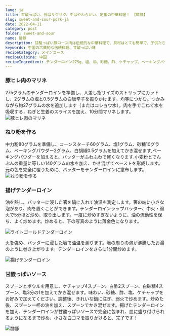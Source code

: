 ```yaml
---
lang: ja
title: 甘酸っぱい、外はサクサク、中はやわらかい、定番の中華料理！ 【酢豚】
slug: sweet-and-sour-pork-ja
date: 2022-04-11
category: post
folder: sweet-and-sour
name: 酢豚
description: 甘酸っぱい豚ロース肉は伝統的な中華料理で、具材はとても簡単で、子供たちに人気の食べ物です
keywords: 中国の古典的な伝統料理、甘酸っぱい味
recipeCategory: メインコース
recipeCuisine: 中国
recipeIngredient: テンダーロイン275g、塩、油、砂糖、酢、ケチャップ、ベーキングパウダー、コショウ、中力粉、コーンスターチ、白ごま
---
```


<!-- start slipsum code -->
### 豚ヒレ肉のマリネ
275グラムのテンダーロインを準備し、人差し指サイズのストリップにカットし、2グラムの塩と0.5グラムの白唐辛子を振りかけます，均等につかむ。つかみながら約27グラムの水を追加します（またはコショウ水），肉を手でこねて水を吸収する，ねぎと生姜のスライスを加え、10分間マリネします。
![豚ヒレ肉のマリネ](/img/post/sweet-and-sour/1.png)

### ねり粉を作る
中力粉80グラムを準備し、コーンスターチ60グラム、塩1グラム、砂糖10グラム、ベーキングパウダー2グラム、白胡椒0.5グラムを加えてかき混ぜます,ベーキングパウダーを加えると、バッターがふわふわで軽くなります.小麦粉とでんぷんの重量に等しい140グラムの水を加え、かき混ぜてペーストを形成します。元の色を完全に覆うために、バッターをテンダーロインに塗布します。
![ねり粉を作る](/img/post/sweet-and-sour/2.png)

### 揚げテンダーロイン
油を熱し、バッターに浸した箸を鍋に入れて油温を測定します。箸の端に小さな泡があり、肉を置くことができます。テンダーロインラップバッター、中火・弱火で5分ほど炒め、取り出します。一度に炒めすぎないように、油の流動性を保ち、よく炒めます。炒めると、下の写真のように薄金色になります。

![ライトゴールドテンダーロイン](/img/post/sweet-and-sour/3.png)

火を強め、バッターに浸した箸で油温を測ります。箸の周りの泡が沸騰したお湯のように巻き上がります。テンダーロインをさらに1分間炒めます。

![揚げテンダーロイン](/img/post/sweet-and-sour/4.png)


### 甘酸っぱいソース
スプーンとボウルを用意し、ケチャップ4スプーン、白酢2スプーン、白砂糖4スプーン、塩3分の1を加えてかき混ぜます。味わい、砂糖、酢、塩、ケチャップをお好みで加えてください。調整後、きれいな鍋に注ぎ、弱火で炒めます。炒めた後、スプーン一杯の油を加え、スプーンでかき混ぜます。揚げたテンダーロインを加え、テンダーロインが甘酸っぱいソースで完全に包まれ、皿に盛り付けられるようになるまで炒め、小さな白ゴマを振りかけると、完了です！

![酢豚](/img/post/sweet-and-sour/5.png)

